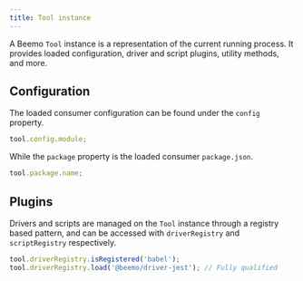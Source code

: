 ```yaml
---
title: Tool instance
---
```


A Beemo `Tool` instance is a representation of the current running process. It provides loaded
configuration, driver and script plugins, utility methods, and more.

## Configuration

The loaded consumer configuration can be found under the `config` property.

```ts
tool.config.module;
```

While the `package` property is the loaded consumer `package.json`.

```ts
tool.package.name;
```

## Plugins

Drivers and scripts are managed on the `Tool` instance through a registry based pattern, and can be
accessed with `driverRegistry` and `scriptRegistry` respectively.

```ts
tool.driverRegistry.isRegistered('babel');
tool.driverRegistry.load('@beemo/driver-jest'); // Fully qualified
```
